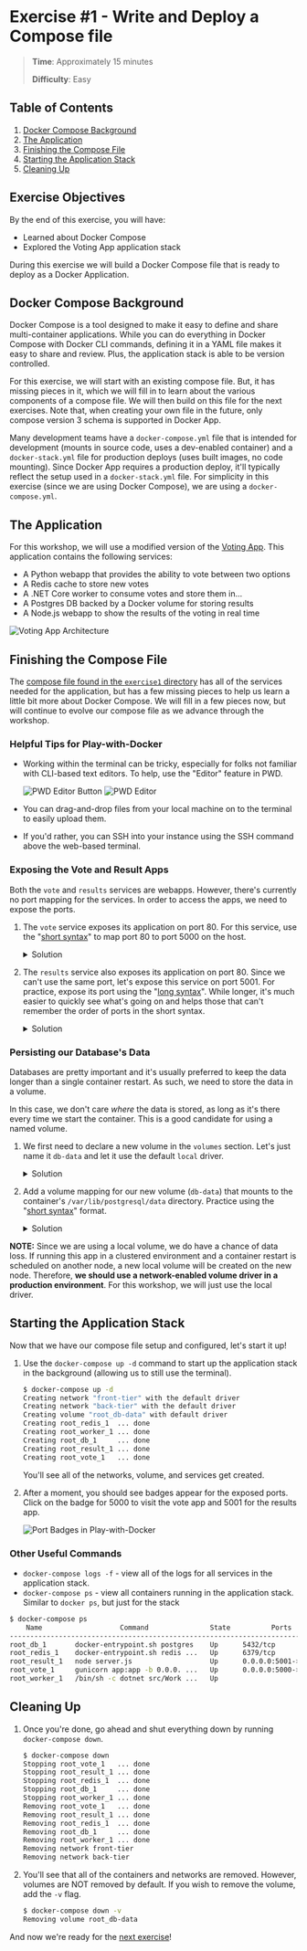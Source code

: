 # Exercise #1 - Write and Deploy a Compose file

> **Time**: Approximately 15 minutes
>
> **Difficulty**: Easy

## Table of Contents

1. [Docker Compose Background](#docker-compose-background)
2. [The Application](#the-application)
3. [Finishing the Compose File](#finishing-the-compose-file)
4. [Starting the Application Stack](#starting-the-application-stack)
5. [Cleaning Up](#cleaning-up)

## Exercise Objectives

By the end of this exercise, you will have:

- Learned about Docker Compose
- Explored the Voting App application stack

During this exercise we will build a Docker Compose file that is ready to deploy as a Docker Application.

## Docker Compose Background

Docker Compose is a tool designed to make it easy to define and share multi-container applications. While you can do everything in Docker Compose with Docker CLI commands, defining it in a YAML file makes it easy to share and review. Plus, the application stack is able to be version controlled.

For this exercise, we will start with an existing compose file. But, it has missing pieces in it, which we will fill in to learn about the various components of a compose file. We will then build on this file for the next exercises. Note that, when creating your own file in the future, only compose version 3 schema is supported in Docker App.

Many development teams have a `docker-compose.yml` file that is intended for development (mounts in source code, uses a dev-enabled container) and a `docker-stack.yml` file for production deploys (uses built images, no code mounting). Since Docker App requires a production deploy, it'll typically reflect the setup used in a `docker-stack.yml` file. For simplicity in this exercise (since we are using Docker Compose), we are using a `docker-compose.yml`.


## The Application

For this workshop, we will use a modified version of the [Voting App](https://github.com/dockersamples/example-voting-app). This application contains the following services:

- A Python webapp that provides the ability to vote between two options
- A Redis cache to store new votes
- A .NET Core worker to consume votes and store them in…
- A Postgres DB backed by a Docker volume for storing results
- A Node.js webapp to show the results of the voting in real time

![Voting App Architecture](architecture.png)


## Finishing the Compose File

The [compose file found in the `exercise1` directory](./docker-compose.yml) has all of the services needed for the application, but has a few missing pieces to help us learn a little bit more about Docker Compose. We will fill in a few pieces now, but will continue to evolve our compose file as we advance through the workshop.


### Helpful Tips for Play-with-Docker

- Working within the terminal can be tricky, especially for folks not familiar with CLI-based text editors. To help, use the "Editor" feature in PWD.

    ![PWD Editor Button](editor-button.png)
    ![PWD Editor](editor.png)
    
- You can drag-and-drop files from your local machine on to the terminal to easily upload them.

- If you'd rather, you can SSH into your instance using the SSH command above the web-based terminal.


### Exposing the Vote and Result Apps

Both the `vote` and `results` services are webapps. However, there's currently no port mapping for the services. In order to access the apps, we need to expose the ports.

1. The `vote` service exposes its application on port 80. For this service, use the "[short syntax](https://docs.docker.com/compose/compose-file/#short-syntax-1)" to map port 80 to port 5000 on the host. 

    <details>
      <summary>Solution</summary>

    ```yml
    services:
      vote:
        ports:
          - 5000:80
    ```
    </details>


2. The `results` service also exposes its application on port 80. Since we can't use the same port, let's expose this service on port 5001. For practice, expose its port using the "[long syntax](https://docs.docker.com/compose/compose-file/#long-syntax-1)". While longer, it's much easier to quickly see what's going on and helps those that can't remember the order of ports in the short syntax.

    <details>
      <summary>Solution</summary>

    ```yml
    services:
      results:
        ports:
          - target: 80
            published: 5001
            protocol: tcp
            mode: host
    ```
    </details>




### Persisting our Database's Data

Databases are pretty important and it's usually preferred to keep the data longer than a single container restart. As such, we need to store the data in a volume. 

In this case, we don't care _where_ the data is stored, as long as it's there every time we start the container. This is a good candidate for using a named volume. 

1. We first need to declare a new volume in the `volumes` section. Let's just name it `db-data` and let it use the default `local` driver.

    <details>
      <summary>Solution</summary>

    ```yaml
    volumes:
      db-data:
    ```
    </details>

2. Add a volume mapping for our new volume (`db-data`) that mounts to the container's `/var/lib/postgresql/data` directory. Practice using the "[short syntax](https://docs.docker.com/compose/compose-file/#short-syntax-3)" format.

    <details>
      <summary>Solution</summary>

    ```yaml
    services:
      db:
        volumes:
          - db-data:/var/lib/postgresql/data
    ```
    </details>


**NOTE:** Since we are using a local volume, we do have a chance of data loss. If running this app in a clustered environment and a container restart is scheduled on another node, a new local volume will be created on the new node. Therefore, **we should use a network-enabled volume driver in a production environment**. For this workshop, we will just use the local driver.


## Starting the Application Stack

Now that we have our compose file setup and configured, let's start it up! 

1. Use the `docker-compose up -d` command to start up the application stack in the background (allowing us to still use the terminal).

    ```bash
    $ docker-compose up -d
    Creating network "front-tier" with the default driver
    Creating network "back-tier" with the default driver
    Creating volume "root_db-data" with default driver
    Creating root_redis_1  ... done
    Creating root_worker_1 ... done
    Creating root_db_1     ... done
    Creating root_result_1 ... done
    Creating root_vote_1   ... done
    ```

    You'll see all of the networks, volume, and services get created. 
    
2. After a moment, you should see badges appear for the exposed ports. Click on the badge for 5000 to visit the vote app and 5001 for the results app.

    ![Port Badges in Play-with-Docker](port-badges.png)

### Other Useful Commands

- `docker-compose logs -f` - view all of the logs for all services in the application stack.
- `docker-compose ps` - view all containers running in the application stack. Similar to `docker ps`, but just for the stack

```bash
$ docker-compose ps
    Name                   Command               State          Ports
-----------------------------------------------------------------------------
root_db_1       docker-entrypoint.sh postgres    Up      5432/tcp
root_redis_1    docker-entrypoint.sh redis ...   Up      6379/tcp
root_result_1   node server.js                   Up      0.0.0.0:5001->80/tcp
root_vote_1     gunicorn app:app -b 0.0.0. ...   Up      0.0.0.0:5000->80/tcp
root_worker_1   /bin/sh -c dotnet src/Work ...   Up
```

## Cleaning Up

1. Once you're done, go ahead and shut everything down by running `docker-compose down`.

    ```bash
    $ docker-compose down
    Stopping root_vote_1   ... done
    Stopping root_result_1 ... done
    Stopping root_redis_1  ... done
    Stopping root_db_1     ... done
    Stopping root_worker_1 ... done
    Removing root_vote_1   ... done
    Removing root_result_1 ... done
    Removing root_redis_1  ... done
    Removing root_db_1     ... done
    Removing root_worker_1 ... done
    Removing network front-tier
    Removing network back-tier
    ```

2. You'll see that all of the containers and networks are removed. However, volumes are NOT removed by default. If you wish to remove the volume, add the `-v` flag.

    ```bash
    $ docker-compose down -v
    Removing volume root_db-data
    ```

And now we're ready for the [next exercise](../exercise2)!
